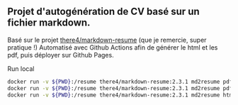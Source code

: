 ## Projet d'autogénération de CV basé sur un fichier markdown.
Basé sur le projet [there4/markdown-resume](https://github.com/there4/markdown-resume) (que je remercie, super pratique !)
Automatisé avec Github Actions afin de générer le html et les pdf, puis déployer sur Github Pages.

Run local
```bash
docker run -v ${PWD}:/resume there4/markdown-resume:2.3.1 md2resume pdf --ansi --template swissen cv.md .
docker run -v ${PWD}:/resume there4/markdown-resume:2.3.1 md2resume pdf --ansi --template swissen cv_full.md .
docker run -v ${PWD}:/resume there4/markdown-resume:2.3.1 md2resume html --ansi --template swissen cv_full.md .
```
